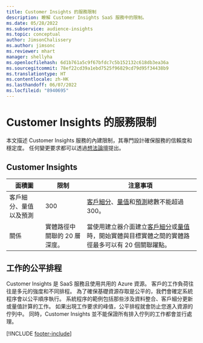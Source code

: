 ```yaml
---
title: Customer Insights 的服務限制
description: 瞭解 Customer Insights SaaS 服務中的限制。
ms.date: 05/28/2022
ms.subservice: audience-insights
ms.topic: conceptual
author: JimsonChalissery
ms.author: jimsonc
ms.reviewer: mhart
manager: shellyha
ms.openlocfilehash: 6d1b761a5c9f67bfdc7c5b152132c618db3ea36a
ms.sourcegitcommit: 78ef22cd39a1ebd7525f96829cd79d95f34438b9
ms.translationtype: HT
ms.contentlocale: zh-HK
ms.lasthandoff: 06/07/2022
ms.locfileid: "8940695"
---
```

# <a name="service-limits-in-customer-insights"></a>Customer Insights 的服務限制

本文描述 Customer Insights 服務的內建限制，其專門設計確保服務的信賴度和穩定度。 任何變更要求都可以透過[想法論壇](https://go.microsoft.com/fwlink/?linkid=2074172)提出。

## <a name="customer-insights"></a>Customer Insights

| 面積圖  | 限制  | 注意事項 |
|-------------|---------------------------------------------------------------------|---------------------------------------------------------------------|
| 客戶細分、量值以及預測 | 300  | [客戶細分](segments.md)、[量值](measures.md)和[預測](predictions.md)總數不能超過 300。  |
| 關係 | 實體路徑中關聯的 20 層深度。 | 當使用建立器介面建立[客戶細分](segments.md)或[量值](measures.md)時，開始實體與目標實體之間的實體路徑最多可以有 20 個關聯躍點。  |

## <a name="fair-scheduling-of-jobs"></a>工作的公平排程

Customer Insights 是 SaaS 服務且使用共用的 Azure 資源。 客戶的工作負荷往往是多元的強度和不同排程。 為了確保基礎資源存取是公平的，我們會確定系統程序會以公平順序執行。 系統程序的範例包括那些涉及資料整合、客戶細分更新或量值計算的工作。 如果出現工作要求的峰值，公平排程就會防止您進入資源的佇列中。 同時，Customer Insights 並不能保證所有排入佇列的工作都會並行處理。

[!INCLUDE [footer-include](includes/footer-banner.md)]
